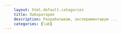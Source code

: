 ```yaml
---
    layout: html.default.categories
    title: Лаборатория
    description: Разрабатываю, экспериментирую ...
    categories: [lab]
---
```

